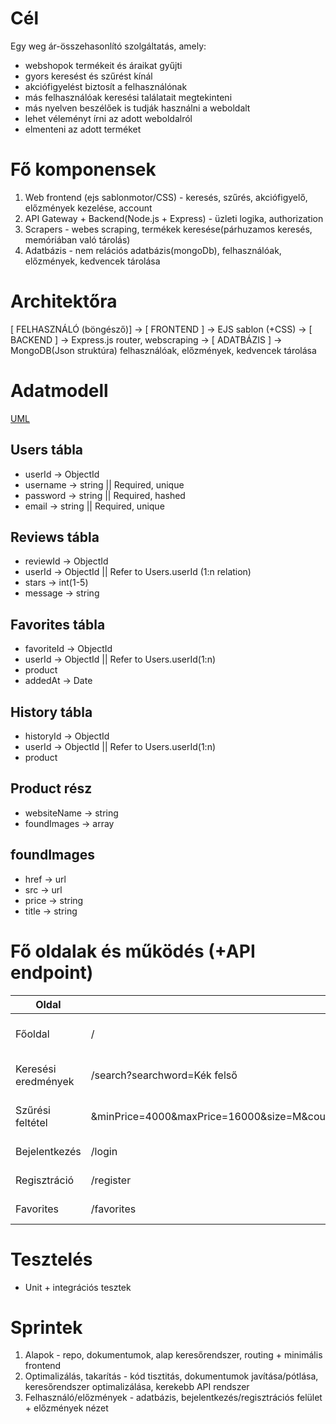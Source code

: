 # Cél

Egy weg ár-összehasonlító szolgáltatás, amely:

- webshopok termékeit és áraikat gyűjti
- gyors keresést és szűrést kínál
- akciófigyelést biztosít a felhasználónak
- más felhasználóak keresési találatait megtekinteni
- más nyelven beszélőek is tudják használni a weboldalt
- lehet véleményt írni az adott weboldalról
- elmenteni az adott terméket

# Fő komponensek

1. Web frontend (ejs sablonmotor/CSS) - keresés, szűrés, akciófigyelő, előzmények kezelése, account
2. API Gateway + Backend(Node.js + Express) - üzleti logika, authorization
3. Scrapers - webes scraping, termékek keresése(párhuzamos keresés, memóriában való tárolás)
4. Adatbázis - nem relációs adatbázis(mongoDb), felhasználóak, előzmények, kedvencek tárolása

# Architektőra

[ FELHASZNÁLÓ (böngésző)] -> [ FRONTEND ] -> EJS sablon (+CSS) -> [ BACKEND ] -> Express.js router, webscraping -> [ ADATBÁZIS ] -> MongoDB(Json struktúra) felhasználóak, előzmények, kedvencek tárolása

# Adatmodell

[UML](assets/adatbazis_terv.png)

## Users tábla

- userId -> ObjectId
- username -> string || Required, unique
- password -> string || Required, hashed
- email -> string || Required, unique

## Reviews tábla

- reviewId -> ObjectId
- userId -> ObjectId || Refer to Users.userId (1:n relation)
- stars -> int(1-5)
- message -> string

## Favorites tábla

- favoriteId -> ObjectId
- userId -> ObjectId || Refer to Users.userId(1:n)
- product
- addedAt -> Date

## History tábla

- historyId -> ObjectId
- userId -> ObjectId || Refer to Users.userId(1:n)
- product

## Product rész

- websiteName -> string
- foundImages -> array

## foundImages

- href -> url
- src -> url
- price -> string
- title -> string

# Fő oldalak és működés (+API endpoint)

| Oldal               | Útvonal                                                                                                        | Leírás                            |
| ------------------- | -------------------------------------------------------------------------------------------------------------- | --------------------------------- |
| Főoldal             | /                                                                                                              | Keresőmező, előzmények listája    |
| Keresési eredmények | /search?searchword=Kék felső                                                                                   | Találatok weboldalanként lebontva |
| Szűrési feltétel    | &minPrice=4000&maxPrice=16000&size=M&count=3&hervis=true&sinsay=false&sportissimo=true&aboutYou=true&order=asc | kereséshez alkalmazza a szűrést   |
| Bejelentkezés       | /login                                                                                                         | Bejelentkezési felület            |
| Regisztráció        | /register                                                                                                      | Regisztrációs felület             |
| Favorites           | /favorites                                                                                                     | Kedvencek felület                 |

# Tesztelés
- Unit + integrációs tesztek

# Sprintek 
1. Alapok - repo, dokumentumok, alap keresőrendszer, routing + minimális frontend
2. Optimalizálás, takarítás - kód tisztitás, dokumentumok javítása/pótlása, keresőrendszer optimalizálása, kerekebb API rendszer
3. Felhasználó/előzmények - adatbázis, bejelentkezés/regisztrációs felület + előzmények nézet
